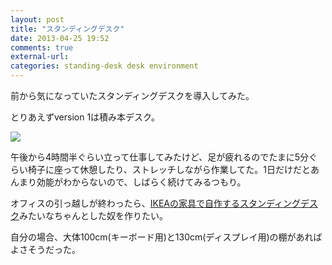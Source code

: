 ```yaml
---
layout: post
title: "スタンディングデスク"
date: 2013-04-25 19:52
comments: true
external-url:
categories: standing-desk desk environment
---
```


前から気になっていたスタンディングデスクを導入してみた。

とりあえずversion 1は積み本デスク。

![](https://lh3.googleusercontent.com/-dvXBbyYPvRI/UXi75w_0OqI/AAAAAAAAMvs/HFPZOC_-CRs/w487-h649/IMG_20130425_141257.jpg)

午後から4時間半ぐらい立って仕事してみたけど、足が疲れるのでたまに5分ぐらい椅子に座って休憩したり、ストレッチしながら作業してた。1日だけだとあんまり効能がわからないので、しばらく続けてみるつもり。

オフィスの引っ越しが終わったら、[IKEAの家具で自作するスタンディングデスク](http://lifehacking.jp/2013/01/ikea-standing-desk/)みたいなちゃんとした奴を作りたい。

自分の場合、大体100cm(キーボード用)と130cm(ディスプレイ用)の棚があればよさそうだった。